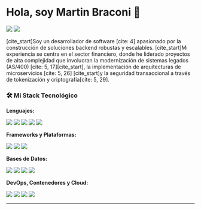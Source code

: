 # Hola, soy Martin Braconi 👋

<a href="https://www.linkedin.com/in/jose-martin-braconi-guzman-292629128/"><img src="https://img.shields.io/badge/LinkedIn-0077B5?style=for-the-badge&logo=linkedin&logoColor=white" /></a>
<a href="https://x.com/jbraconig"><img src="https://img.shields.io/badge/X-000000?style=for-the-badge&logo=x&logoColor=white" /></a>

[cite_start]Soy un desarrollador de software [cite: 4] apasionado por la construcción de soluciones backend robustas y escalables. [cite_start]Mi experiencia se centra en el sector financiero, donde he liderado proyectos de alta complejidad que involucran la modernización de sistemas legados (AS/400) [cite: 5, 17][cite_start], la implementación de arquitecturas de microservicios [cite: 5, 26] [cite_start]y la seguridad transaccional a través de tokenización y criptografía[cite: 5, 29].

### 🛠️ Mi Stack Tecnológico

**Lenguajes:**
<p>
  <img src="https://img.shields.io/badge/Java-ED8B00?style=for-the-badge&logo=openjdk&logoColor=white">
  <img src="https://img.shields.io/badge/Go-00ADD8?style=for-the-badge&logo=go&logoColor=white">
  <img src="https://img.shields.io/badge/TypeScript-3178C6?style=for-the-badge&logo=typescript&logoColor=white">
  <img src="https://img.shields.io/badge/Python-3776AB?style=for-the-badge&logo=python&logoColor=white">
  <img src="https://img.shields.io/badge/RPGLE-5763A9?style=for-the-badge">
</p>

**Frameworks y Plataformas:**
<p>
  <img src="https://img.shields.io/badge/Spring_Boot-6DB33F?style=for-the-badge&logo=spring-boot&logoColor=white">
  <img src="https://img.shields.io/badge/Angular-DD0031?style=for-the-badge&logo=angular&logoColor=white">
  <img src="https://img.shields.io/badge/Kafka-231F20?style=for-the-badge&logo=apache-kafka&logoColor=white">
</p>

**Bases de Datos:**
<p>
  <img src="https://img.shields.io/badge/MySQL-4479A1?style=for-the-badge&logo=mysql&logoColor=white">
  <img src="https://img.shields.io/badge/PostgreSQL-4169E1?style=for-the-badge&logo=postgresql&logoColor=white">
  <img src="https://img.shields.io/badge/MongoDB-47A248?style=for-the-badge&logo=mongodb&logoColor=white">
  <img src="https://img.shields.io/badge/Firebase-FFCA28?style=for-the-badge&logo=firebase&logoColor=white">
</p>

**DevOps, Contenedores y Cloud:**
<p>
  <img src="https://img.shields.io/badge/Docker-2496ED?style=for-the-badge&logo=docker&logoColor=white">
  <img src="https://img.shields.io/badge/Podman-892CA0?style=for-the-badge&logo=podman&logoColor=white">
  <img src="https://img.shields.io/badge/AWS-232F3E?style=for-the-badge&logo=amazon-aws&logoColor=white">
  <img src="https://img.shields.io/badge/Azure-0078D4?style=for-the-badge&logo=microsoft-azure&logoColor=white">
</p>

---
